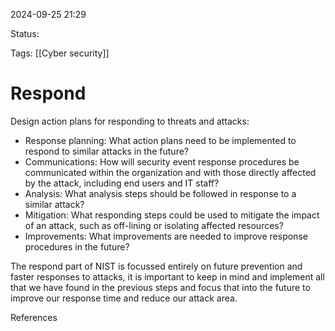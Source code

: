 2024-09-25 21:29

Status: 

Tags:
[[Cyber security]]

# Respond

Design action plans for responding to threats and attacks:

- Response planning: What action plans need to be implemented to respond to similar attacks in the future?
- Communications: How will security event response procedures be communicated within the organization and with those directly affected by the attack, including end users and IT staff?
- Analysis: What analysis steps should be followed in response to a similar attack?
- Mitigation: What responding steps could be used to mitigate the impact of an attack, such as off-lining or isolating affected resources?
- Improvements: What improvements are needed to improve response procedures in the future?

 The respond part of NIST is focussed entirely on future prevention and faster responses to attacks, it is important to keep in mind and implement all that we have found in the previous steps and focus that into the future to improve our response time and reduce our attack area.


References 